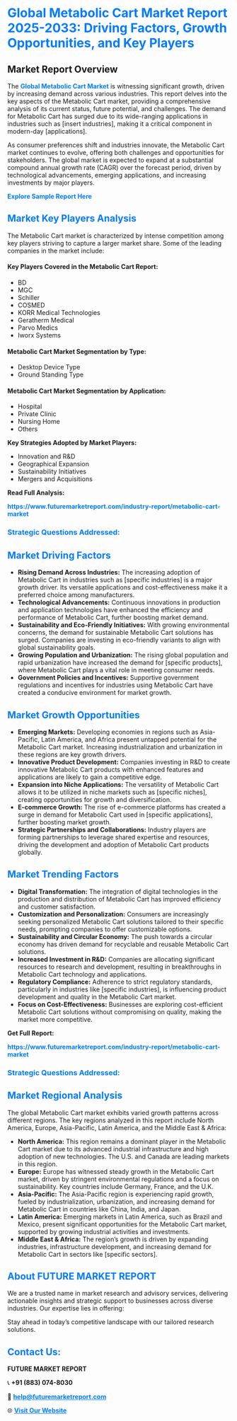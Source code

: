 <h1 style="color: #007BFF;">Global Metabolic Cart Market Report 2025-2033: Driving Factors, Growth Opportunities, and Key Players</h1>

<section id="overview">
<h2>Market Report Overview</h2>
<p>The <a href="https://www.futuremarketreport.com/industry-report/metabolic-cart-market" style="color: #007BFF; text-decoration: none;"><strong>Global Metabolic Cart Market</strong></a> is witnessing significant growth, driven by increasing demand across various industries. This report delves into the key aspects of the Metabolic Cart market, providing a comprehensive analysis of its current status, future potential, and challenges. The demand for Metabolic Cart has surged due to its wide-ranging applications in industries such as [insert industries], making it a critical component in modern-day [applications].</p>
<p>As consumer preferences shift and industries innovate, the Metabolic Cart market continues to evolve, offering both challenges and opportunities for stakeholders. The global market is expected to expand at a substantial compound annual growth rate (CAGR) over the forecast period, driven by technological advancements, emerging applications, and increasing investments by major players.</p>
</section>

<section id="overview">
<p><a href="https://www.futuremarketreport.com/request-sample/reportId=26285" style="color: #007BFF; text-decoration: none;"><strong>Explore Sample Report Here</strong></a></p>
</section>

<section id="key-players">
<h2 style="color: #007BFF;">Market Key Players Analysis</h2>
<p>The Metabolic Cart market is characterized by intense competition among key players striving to capture a larger market share. Some of the leading companies in the market include:</p>
<h4>Key Players Covered in the Metabolic Cart Report:</h4>
<ul><li>BD</li><li>MGC</li><li>Schiller</li><li>COSMED</li><li>KORR Medical Technologies</li><li>Geratherm Medical</li><li>Parvo Medics</li><li>Iworx Systems</li></ul>
<h4>Metabolic Cart Market Segmentation by Type:</h4>
<ul><li>Desktop Device Type</li><li>Ground Standing Type</li></ul>

<h4>Metabolic Cart Market Segmentation by Application:</h4>
<ul><li>Hospital</li><li>Private Clinic</li><li>Nursing Home</li><li>Others</li></ul>
<p><strong>Key Strategies Adopted by Market Players:</strong></p>
<ul>
<li>Innovation and R&D</li>
<li>Geographical Expansion</li>
<li>Sustainability Initiatives</li>
<li>Mergers and Acquisitions</li>
</ul>
</section>

<section>
<p><strong>Read Full Analysis: </strong></p><a href="https://www.futuremarketreport.com/industry-report/metabolic-cart-market" style="color: #007BFF; text-decoration: none;"><strong>https://www.futuremarketreport.com/industry-report/metabolic-cart-market</strong></a>
<h3 style="color: #007BFF;">Strategic Questions Addressed:</h3>
</section>

<section id="driving-factors">
<h2 style="color: #007BFF;">Market Driving Factors</h2>
<ul>
<li><strong>Rising Demand Across Industries:</strong> The increasing adoption of Metabolic Cart in industries such as [specific industries] is a major growth driver. Its versatile applications and cost-effectiveness make it a preferred choice among manufacturers.</li>
<li><strong>Technological Advancements:</strong> Continuous innovations in production and application technologies have enhanced the efficiency and performance of Metabolic Cart, further boosting market demand.</li>
<li><strong>Sustainability and Eco-Friendly Initiatives:</strong> With growing environmental concerns, the demand for sustainable Metabolic Cart solutions has surged. Companies are investing in eco-friendly variants to align with global sustainability goals.</li>
<li><strong>Growing Population and Urbanization:</strong> The rising global population and rapid urbanization have increased the demand for [specific products], where Metabolic Cart plays a vital role in meeting consumer needs.</li>
<li><strong>Government Policies and Incentives:</strong> Supportive government regulations and incentives for industries using Metabolic Cart have created a conducive environment for market growth.</li>
</ul>
</section>

<section id="growth-opportunities">
<h2 style="color: #007BFF;">Market Growth Opportunities</h2>
<ul>
<li><strong>Emerging Markets:</strong> Developing economies in regions such as Asia-Pacific, Latin America, and Africa present untapped potential for the Metabolic Cart market. Increasing industrialization and urbanization in these regions are key growth drivers.</li>
<li><strong>Innovative Product Development:</strong> Companies investing in R&D to create innovative Metabolic Cart products with enhanced features and applications are likely to gain a competitive edge.</li>
<li><strong>Expansion into Niche Applications:</strong> The versatility of Metabolic Cart allows it to be utilized in niche markets such as [specific niches], creating opportunities for growth and diversification.</li>
<li><strong>E-commerce Growth:</strong> The rise of e-commerce platforms has created a surge in demand for Metabolic Cart used in [specific applications], further boosting market growth.</li>
<li><strong>Strategic Partnerships and Collaborations:</strong> Industry players are forming partnerships to leverage shared expertise and resources, driving the development and adoption of Metabolic Cart products globally.</li>
</ul>
</section>

<section id="trending-factors">
<h2 style="color: #007BFF;">Market Trending Factors</h2>
<ul>
<li><strong>Digital Transformation:</strong> The integration of digital technologies in the production and distribution of Metabolic Cart has improved efficiency and customer satisfaction.</li>
<li><strong>Customization and Personalization:</strong> Consumers are increasingly seeking personalized Metabolic Cart solutions tailored to their specific needs, prompting companies to offer customizable options.</li>
<li><strong>Sustainability and Circular Economy:</strong> The push towards a circular economy has driven demand for recyclable and reusable Metabolic Cart solutions.</li>
<li><strong>Increased Investment in R&D:</strong> Companies are allocating significant resources to research and development, resulting in breakthroughs in Metabolic Cart technology and applications.</li>
<li><strong>Regulatory Compliance:</strong> Adherence to strict regulatory standards, particularly in industries like [specific industries], is influencing product development and quality in the Metabolic Cart market.</li>
<li><strong>Focus on Cost-Effectiveness:</strong> Businesses are exploring cost-efficient Metabolic Cart solutions without compromising on quality, making the market more competitive.</li>
</ul>
</section>

<section>
<p><strong>Get Full Report: </strong></p><a href="https://www.futuremarketreport.com/industry-report/metabolic-cart-market" style="color: #007BFF; text-decoration: none;"><strong>https://www.futuremarketreport.com/industry-report/metabolic-cart-market</strong></a>
<h3 style="color: #007BFF;">Strategic Questions Addressed:</h3>
</section>


<section id="regional-analysis">
<h2 style="color: #007BFF;">Market Regional Analysis</h2>
<p>The global Metabolic Cart market exhibits varied growth patterns across different regions. The key regions analyzed in this report include North America, Europe, Asia-Pacific, Latin America, and the Middle East & Africa:</p>
<ul>
<li><strong>North America:</strong> This region remains a dominant player in the Metabolic Cart market due to its advanced industrial infrastructure and high adoption of new technologies. The U.S. and Canada are leading markets in this region.</li>
<li><strong>Europe:</strong> Europe has witnessed steady growth in the Metabolic Cart market, driven by stringent environmental regulations and a focus on sustainability. Key countries include Germany, France, and the U.K.</li>
<li><strong>Asia-Pacific:</strong> The Asia-Pacific region is experiencing rapid growth, fueled by industrialization, urbanization, and increasing demand for Metabolic Cart in countries like China, India, and Japan.</li>
<li><strong>Latin America:</strong> Emerging markets in Latin America, such as Brazil and Mexico, present significant opportunities for the Metabolic Cart market, supported by growing industrial activities and investments.</li>
<li><strong>Middle East & Africa:</strong> The region’s growth is driven by expanding industries, infrastructure development, and increasing demand for Metabolic Cart in sectors like [specific sectors].</li>
</ul>
</section>

<footer>
<h2 style="color: #007BFF;">About FUTURE MARKET REPORT</h2>
<p>We are a trusted name in market research and advisory services, delivering actionable insights and strategic support to businesses across diverse industries. Our expertise lies in offering:</p>

<p>Stay ahead in today’s competitive landscape with our tailored research solutions.</p>

<h2 style="color: #007BFF;">Contact Us:</h2>
<p><strong>FUTURE MARKET REPORT</strong></p>
<p>📞 <strong>+91 (883) 074-8030</strong></p>
<p>📧 <strong><a href="mailto:help@futuremarketreport.com" style="color: #007BFF;">help@futuremarketreport.com</a></strong></p>
<p>🌐 <strong><a href="https://www.futuremarketreport.com/" style="color: #007BFF;">Visit Our Website</a></strong></p>
</footer>
